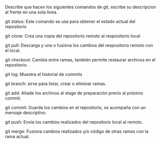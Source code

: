 Describe que hacen los siguientes comandos de git, escribe su descripcion al frente en una sola linea.

git status: Este comando se usa para obtener el estado actual del repositorio

git clone: Crea una copia del repositorio remoto al respositorio local

git pull: Descarga y une o fusiona los cambios del respositorio remoto con el local.

git checkout: Cambia entre ramas, también permite restaurar archivos en el repositorio.

git log: Muestra el historial de commits 

git branch: sirve para listar, crear o eliminar ramas.

git add: Añade los archivos al stage de preparación previo al próximo commit.

git commit: Guarda los cambios en el repositorio, se acompaña con un mensaje descriptivo.

git push: Envía los cambios realizados del repositorio local al remoto.

git merge: Fusiona cambios realizados y/o código de otras ramas con la rama actual.
 